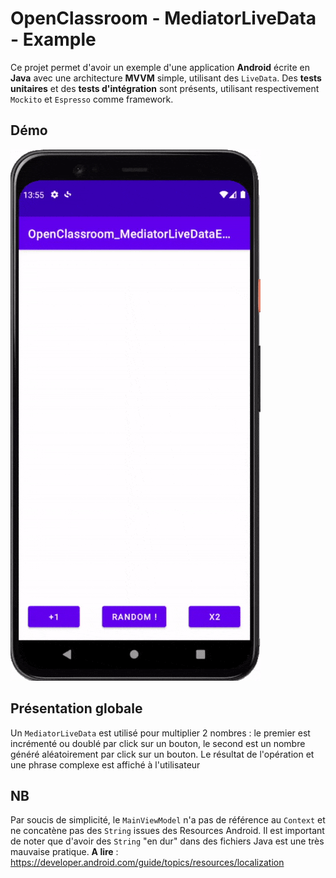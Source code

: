 # OpenClassroom - MediatorLiveData - Example
Ce projet permet d'avoir un exemple d'une application **Android** écrite en **Java** avec une architecture **MVVM** simple, utilisant des
`LiveData`. Des **tests unitaires** et des **tests d'intégration** sont présents, utilisant respectivement `Mockito` et `Espresso` comme framework.

## Démo
![](demo.gif)

## Présentation globale
Un `MediatorLiveData` est utilisé pour multiplier 2 nombres : le premier est incrémenté ou doublé par click sur un bouton,
le second est un nombre généré aléatoirement par click sur un bouton. Le résultat de l'opération et une phrase complexe est affiché à
l'utilisateur

## NB
Par soucis de simplicité, le `MainViewModel` n'a pas de référence au `Context` et ne concatène pas des `String` issues des Resources Android.
Il est important de noter que d'avoir des `String` "en dur" dans des fichiers Java est une très mauvaise pratique.
**A lire** : https://developer.android.com/guide/topics/resources/localization
